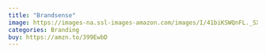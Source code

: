 ```yaml
---
title: "Brandsense"
image: https://images-na.ssl-images-amazon.com/images/I/41biKSWQnFL._SX331_BO1,204,203,200_.jpg
categories: Branding
buy: https://amzn.to/399EwbD
---
```

